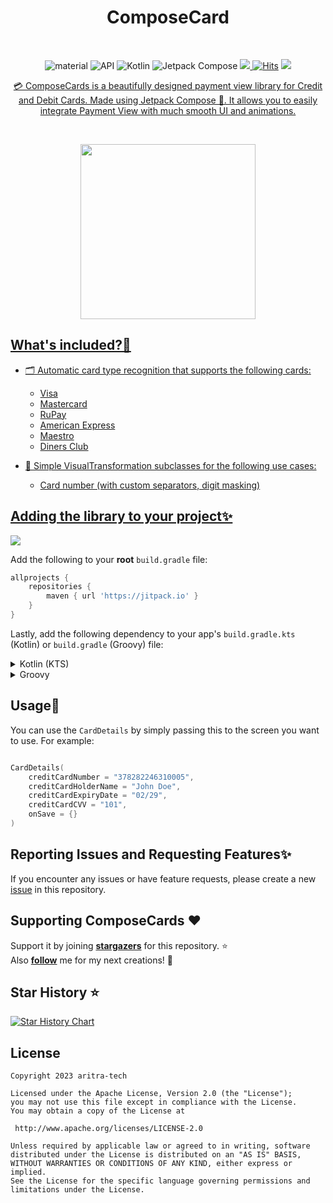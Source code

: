 <h1 align="center">ComposeCard</h1></br>

</h1>
<p align="center">
 <img alt="material" src="https://custom-icon-badges.demolab.com/badge/material%20you-palegreen?style=for-the-badge&logoColor=black&logo=material-you"/></a>
  <img alt="API" src="https://img.shields.io/badge/Api%2021+-50f270?logo=android&logoColor=black&style=for-the-badge"/></a>
  <img alt="Kotlin" src="https://img.shields.io/badge/Kotlin-a503fc?logo=kotlin&logoColor=white&style=for-the-badge"/></a>
  <img alt="Jetpack Compose" src="https://img.shields.io/static/v1?style=for-the-badge&message=Jetpack+Compose&color=4285F4&logo=Jetpack+Compose&logoColor=FFFFFF&label="/></a>
    <a href="https://github.com/aritra-tech/ComposeCards/stargazers"><img src="https://img.shields.io/github/stars/aritra-tech/ComposeCards?color=ffff00&style=for-the-badge"/>
  <a href="https://hits.sh/github.com/aritra-tech/ComposeCards/"><img alt="Hits" src="https://hits.sh/github.com/aritra-tech/ComposeCards.svg?style=for-the-badge&label=Views&extraCount=10&color=54856b"/></a>
  <a href="https://github.com/aritra-tech/ComposeCards/releases/latest"><img src="https://img.shields.io/github/v/release/aritra-tech/ComposeCards?color=purple&include_prereleases&logo=github&style=for-the-badge"/>
</p>
	  
<p align="center"> 💳 ComposeCards is a beautifully designed payment view library for Credit and Debit Cards. Made using Jetpack Compose 🎉. It allows you to easily integrate Payment View with much smooth UI and animations. </p>

<br>

<p align="center">
<img src="assets/Untitled.gif" width="280"/>
</p>


 ## What's included?📜
- 🗂️ Automatic card type recognition that supports the following cards:
  - Visa
  - Mastercard
  - RuPay
  - American Express
  - Maestro
  - Diners Club

- 🤩 Simple VisualTransformation subclasses for the following use cases:
  - Card number (with custom separators, digit masking)

## Adding the library to your project✨

[![](https://jitpack.io/v/aritra-tech/ComposeCards.svg)](https://jitpack.io/#aritra-tech/ComposeCards)

Add the following to your **root** `build.gradle` file:
```gradle
allprojects {
	repositories {
		maven { url 'https://jitpack.io' }
	}
}
```

Lastly, add the following dependency to your app's `build.gradle.kts` (Kotlin) or `build.gradle` (Groovy) file:

<details>
<summary>Kotlin (KTS)</summary>
<br>

```kotlin
dependencies {
    implementation("com.github.aritra-tech:ComposeCards:$currentVersion")
}
```
</details>

<details>
<summary>Groovy</summary>
<br>

```kotlin
dependencies {
    implementation 'com.github.aritra-tech:ComposeCards:$currentVersion'
}
```
</details>

## Usage📓
You can use the `CardDetails` by simply passing this to the screen you want to use. For example:
```Kotlin

CardDetails(
	creditCardNumber = "378282246310005",
	creditCardHolderName = "John Doe",
	creditCardExpiryDate = "02/29",
	creditCardCVV = "101",
	onSave = {}
)

```
## Reporting Issues and Requesting Features✨
If you encounter any issues or have feature requests, please create a new [issue](https://github.com/aritra-tech/ComposeCards/issues) in this repository.

## Supporting ComposeCards :heart:
Support it by joining __[stargazers](https://github.com/aritra-tech/ComposeCards/stargazers)__ for this repository. :star: <br>
Also __[follow](https://github.com/aritra-tech)__ me for my next creations! 🤩

## Star History ⭐ 

[![Star History Chart](https://api.star-history.com/svg?repos=aritra-tech/ComposeCards&type=Date)](https://star-history.com/#aritra-tech/ComposeCards&Date)

## License

```
Copyright 2023 aritra-tech

Licensed under the Apache License, Version 2.0 (the "License");
you may not use this file except in compliance with the License.
You may obtain a copy of the License at

 http://www.apache.org/licenses/LICENSE-2.0

Unless required by applicable law or agreed to in writing, software
distributed under the License is distributed on an "AS IS" BASIS,
WITHOUT WARRANTIES OR CONDITIONS OF ANY KIND, either express or implied.
See the License for the specific language governing permissions and
limitations under the License.
